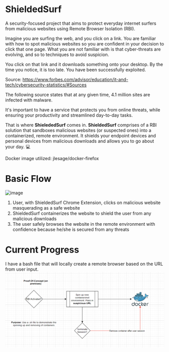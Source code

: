 # ShieldedSurf
A security-focused project that aims to protect everyday internet surfers from malicious websites using Remote Browser Isolation (RBI).

Imagine you are surfing the web, and you click on a link. You are familiar with how to spot malicious websites so you are confident in your decision to click that one page. What you are not familiar with is that cyber-threats are evolving, and so to techniques to avoid suspicion.

You click on that link and it downloads something onto your desktop. By the time you notice, it is too late. You have been successfully exploited.

Source: https://www.forbes.com/advisor/education/it-and-tech/cybersecurity-statistics/#Sources

The following source states that at any given time, 4.1 million sites are infected with malware.

It's important to have a service that protects you from online threats, while ensuring your productivity and streamlined day-to-day tasks.

That is where **ShielededSurf** comes in. **ShieldedSurf** comprises of a RBI solution that sandboxes malicious websites (or suspected ones) into a containerized, remote environment. It shields your endpoint devices and personal devices from malicious downloads and allows you to go about your day. 💻


Docker image utilized: jlesage/docker-firefox

# Basic Flow
![image](https://github.com/user-attachments/assets/7ed02b78-fb4a-4a8a-9f6c-f32706de199c)

1) User, with ShieldedSurf Chrome Extension, clicks on malicious website masquerading as a safe website
2) ShieldedSurf containerizes the website to shield the user from any malicious downloads
3) The user safely browses the website in the remote environment with confidence because he/she is secured from any threats

# Current Progress
I have a bash file that will locally create a remote browser based on the URL from user input.
![PoC-OnPrem](poc_onprem.png)
